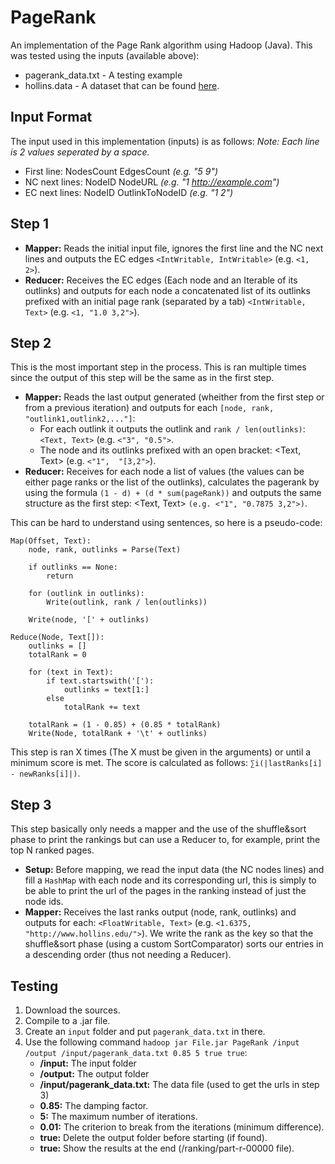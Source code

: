 # PageRank

An implementation of the Page Rank algorithm using Hadoop (Java).
This was tested using the inputs (available above):
- pagerank_data.txt - A testing example
- hollins.data - A dataset that can be found [here](https://web2.qatar.cmu.edu/~gdicaro/15381/hw/hw4-files/hollins.dat).

## Input Format

The input used in this implementation (inputs) is as follows:
*Note: Each line is 2 values seperated by a space.*
 - First line: NodesCount EdgesCount *(e.g. "5 9")*
 - NC next lines: NodeID NodeURL *(e.g. "1 http://example.com")*
 - EC next lines: NodeID OutlinkToNodeID *(e.g. "1 2")*

## Step 1

- **Mapper:** Reads the initial input file, ignores the first line and the NC next lines and outputs the EC edges `<IntWritable, IntWritable>` (e.g. `<1, 2>`).
- **Reducer:** Receives the EC edges (Each node and an Iterable of its outlinks) and outputs for each node a concatenated list of its outlinks prefixed with an initial page rank (separated by a tab) `<IntWritable, Text>` (e.g. `<1, "1.0 3,2">`). 

## Step 2

This is the most important step in the process. This is ran multiple times since the output of this step will be the same as in the first step.

- **Mapper:** Reads the last output generated (wheither from the first step or from a previous iteration) and outputs for each `[node, rank, "outlink1,outlink2,..."]`:
  - For each outlink it outputs the outlink and `rank / len(outlinks)`: `<Text, Text>` (e.g. `<"3", "0.5">`.
  - The node and its outlinks prefixed with an open bracket: <Text, Text> (e.g. `<"1",  "[3,2">`).
-  **Reducer:** Receives for each node a list of values (the values can be either page ranks or the list of the outlinks), calculates the pagerank by using the formula `(1 - d) + (d * sum(pageRank))` and outputs the same structure as the first step: <Text, Text> `(e.g. <"1", "0.7875 3,2">)`.

This can be hard to understand using sentences, so here is a pseudo-code:
```
Map(Offset, Text):
	node, rank, outlinks = Parse(Text)
	
	if outlinks == None:
		return

	for (outlink in outlinks):
		Write(outlink, rank / len(outlinks))

	Write(node, '[' + outlinks)

Reduce(Node, Text[]):
	outlinks = []
	totalRank = 0

	for (text in Text):
		if text.startswith('['):
			outlinks = text[1:]
		else
			totalRank += text

	totalRank = (1 - 0.85) + (0.85 * totalRank)
	Write(Node, totalRank + '\t' + outlinks)
```

This step is ran X times (The X must be given in the arguments) or until a minimum score is met.
The score is calculated as follows: `∑i(|lastRanks[i] - newRanks[i]|)`.

## Step 3

This step basically only needs a mapper and the use of the shuffle&sort phase to print the rankings but can use a Reducer to, for example, print the top N ranked pages.
- **Setup:** Before mapping, we read the input data (the NC nodes lines) and fill a `HashMap` with each node and its corresponding url, this is simply to be able to print the url of the pages in the ranking instead of just the node ids.
- **Mapper:** Receives the last ranks output (node, rank, outlinks) and outputs for each: `<FloatWritable, Text>` (e.g. `<1.6375, "http://www.hollins.edu/">`). We write the rank as the key so that the shuffle&sort phase (using a custom SortComparator) sorts our entries in a descending order (thus not needing a Reducer).

## Testing

 1. Download the sources.
 2. Compile to a .jar file.
 3. Create an `input` folder and put `pagerank_data.txt` in there.
 4. Use the following command `hadoop jar File.jar PageRank /input /output /input/pagerank_data.txt 0.85 5 true true`: 
    - **/input:** The input folder
    - **/output:** The output folder
    - **/input/pagerank_data.txt:** The data file (used to get the urls in step 3)
    - **0.85:** The damping factor.
    - **5:** The maximum number of iterations.
    - **0.01:** The criterion to break from the iterations (minimum difference).
    - **true:** Delete the output folder before starting (if found).
    - **true:** Show the results at the end (/ranking/part-r-00000 file).
